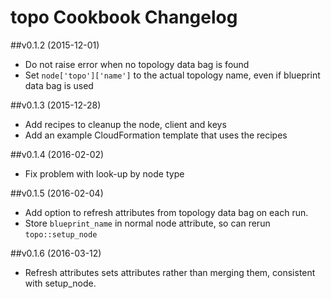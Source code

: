 # topo Cookbook Changelog

##v0.1.2 (2015-12-01)

* Do not raise error when no topology data bag is found
* Set `node['topo']['name']` to the actual topology name, even if blueprint data bag is used 

##v0.1.3 (2015-12-28)

* Add recipes to cleanup the node, client and keys
* Add an example CloudFormation template that uses the recipes

##v0.1.4 (2016-02-02)

* Fix problem with look-up by node type

##v0.1.5 (2016-02-04)

* Add option to refresh attributes from topology data bag on each run.
* Store `blueprint_name` in normal node attribute, so can rerun `topo::setup_node`

##v0.1.6 (2016-03-12)

* Refresh attributes sets attributes rather than merging them, consistent with setup_node.